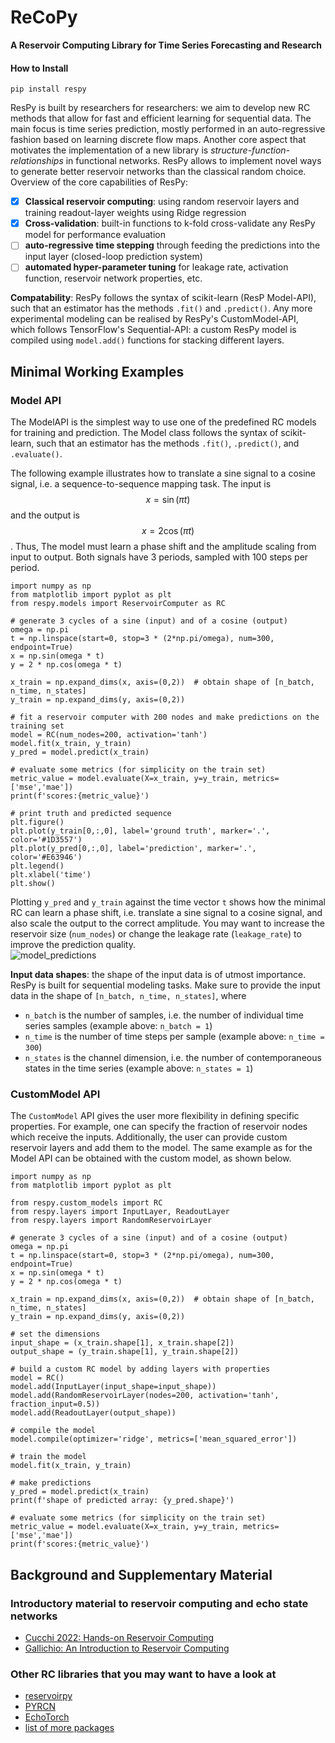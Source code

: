 # ReCoPy

**A Reservoir Computing Library for Time Series Forecasting and Research**

#### How to Install


```pip install respy```


ResPy is built by researchers for researchers: we aim to develop new RC methods that allow for fast and efficient learning for sequential data. The main focus is time series prediction, mostly performed in an auto-regressive fashion based on learning discrete flow maps. Another core aspect that motivates the implementation of a new library is *structure-function-relationships* in functional networks. ResPy allows to implement novel ways to generate better reservoir networks than the classical random choice.  Overview of the core capabilities of ResPy:

- [x] **Classical reservoir computing**: using random reservoir layers and training readout-layer weights using Ridge regression
- [x] **Cross-validation**: built-in functions to k-fold cross-validate any ResPy model for performance evaluation
- [ ] **auto-regressive time stepping** through feeding the predictions into the input layer (closed-loop prediction system)
- [ ] **automated hyper-parameter tuning** for leakage rate, activation function, reservoir network properties, etc. 

**Compatability**: ResPy follows the syntax of scikit-learn (ResP Model-API), such that an estimator has the methods `.fit()` and `.predict()`. Any more experimental modeling can be realised by ResPy's CustomModel-API, which follows TensorFlow's Sequential-API: a custom ResPy model is compiled using `model.add()` functions for stacking different layers.   

## Minimal Working Examples

### Model API
The ModelAPI is the simplest way to use one of the predefined RC models for training and prediction. The Model class follows the syntax of scikit-learn, such that an estimator has the methods `.fit()`, `.predict()`, and `.evaluate()`.

The following example illustrates how to translate a sine signal to a cosine signal, i.e. a sequence-to-sequence mapping task. The input is $$x=\sin\left(\pi t\right)$$ and the output is  $$x=2\cos\left(\pi t\right)$$. Thus, The model must learn a phase shift and the amplitude scaling from input to output. Both signals have 3 periods, sampled with 100 steps per period.

```
import numpy as np
from matplotlib import pyplot as plt
from respy.models import ReservoirComputer as RC

# generate 3 cycles of a sine (input) and of a cosine (output)
omega = np.pi
t = np.linspace(start=0, stop=3 * (2*np.pi/omega), num=300, endpoint=True)
x = np.sin(omega * t)
y = 2 * np.cos(omega * t)

x_train = np.expand_dims(x, axis=(0,2))  # obtain shape of [n_batch, n_time, n_states]
y_train = np.expand_dims(y, axis=(0,2))

# fit a reservoir computer with 200 nodes and make predictions on the training set
model = RC(num_nodes=200, activation='tanh')
model.fit(x_train, y_train)
y_pred = model.predict(x_train)

# evaluate some metrics (for simplicity on the train set)
metric_value = model.evaluate(X=x_train, y=y_train, metrics=['mse','mae'])
print(f'scores:{metric_value}')

# print truth and predicted sequence
plt.figure()
plt.plot(y_train[0,:,0], label='ground truth', marker='.', color='#1D3557')
plt.plot(y_pred[0,:,0], label='prediction', marker='.', color='#E63946')
plt.legend()
plt.xlabel('time')
plt.show()

```
Plotting `y_pred` and `y_train` against the time vector `t` shows how the minimal RC can learn a phase shift, i.e. translate a sine signal to a cosine signal, and also scale the output to the correct amplitude. You may want to increase the reservoir size (`num_nodes`) or change the leakage rate (`leakage_rate`) to improve the prediction quality.  
![model_predictions](https://github.com/user-attachments/assets/6db9bb21-fc93-493c-adee-3310bf6a7f4f)


**Input data shapes**: the shape of the input data is of utmost importance. ResPy is built for sequential modeling tasks. Make sure to provide the input data in the shape of `[n_batch, n_time, n_states]`, where
- `n_batch` is the number of samples, i.e. the number of individual time series samples (example above: `n_batch = 1`)
- `n_time` is the number of time steps per sample (example above: `n_time = 300`)
- `n_states` is the channel dimension, i.e. the number of contemporaneous states in the time series (example above: `n_states = 1`)



### CustomModel API

The `CustomModel` API gives the user more flexibility in defining specific properties. For example, one can specify the fraction of reservoir nodes which receive the inputs. Additionally, the user can provide custom reservoir layers and add them to the model. The same example as for the Model API can be obtained with the custom model, as shown below. 

```
import numpy as np
from matplotlib import pyplot as plt

from respy.custom_models import RC
from respy.layers import InputLayer, ReadoutLayer
from respy.layers import RandomReservoirLayer

# generate 3 cycles of a sine (input) and of a cosine (output)
omega = np.pi
t = np.linspace(start=0, stop=3 * (2*np.pi/omega), num=300, endpoint=True)
x = np.sin(omega * t)
y = 2 * np.cos(omega * t)

x_train = np.expand_dims(x, axis=(0,2))  # obtain shape of [n_batch, n_time, n_states]
y_train = np.expand_dims(y, axis=(0,2))

# set the dimensions
input_shape = (x_train.shape[1], x_train.shape[2])
output_shape = (y_train.shape[1], y_train.shape[2])

# build a custom RC model by adding layers with properties
model = RC()
model.add(InputLayer(input_shape=input_shape))
model.add(RandomReservoirLayer(nodes=200, activation='tanh', fraction_input=0.5))
model.add(ReadoutLayer(output_shape))

# compile the model
model.compile(optimizer='ridge', metrics=['mean_squared_error'])

# train the model
model.fit(x_train, y_train)

# make predictions
y_pred = model.predict(x_train)
print(f'shape of predicted array: {y_pred.shape}')

# evaluate some metrics (for simplicity on the train set)
metric_value = model.evaluate(X=x_train, y=y_train, metrics=['mse','mae'])
print(f'scores:{metric_value}')
```

## Background and Supplementary Material

### Introductory material to reservoir computing and echo state networks
- [Cucchi 2022: Hands-on Reservoir Computing](https://iopscience.iop.org/article/10.1088/2634-4386/ac7db7)
- [Gallichio: An Introduction to Reservoir Computing](http://didawiki.cli.di.unipi.it/lib/exe/fetch.php/magistraleinformatica/aa2/rnn4-esn.pdf)

### Other RC libraries that you may want to have a look at
- [reservoirpy](https://github.com/reservoirpy/reservoirpy)
- [PYRCN](https://github.com/TUD-STKS/PyRCN/)
- [EchoTorch](https://github.com/nschaetti/EchoTorch)
- [list of more packages](https://github.com/topics/reservoir-computing)


